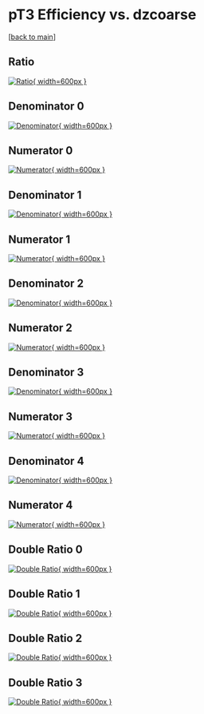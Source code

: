 # pT3 Efficiency vs. dzcoarse

[[back to main](./)]



## Ratio

[![Ratio](../mtv/var/pT3_base_211_-1_eff_dzcoarse.png){ width=600px }](../mtv/var/pT3_base_211_-1_eff_dzcoarse.pdf)

## Denominator 0

[![Denominator](../mtv/den/pT3_base_211_-1_eff_dzcoarse_den0.png){ width=600px }](../mtv/den/pT3_base_211_-1_eff_dzcoarse_den0.pdf)

## Numerator 0

[![Numerator](../mtv/num/pT3_base_211_-1_eff_dzcoarse_num0.png){ width=600px }](../mtv/num/pT3_base_211_-1_eff_dzcoarse_num0.pdf)

## Denominator 1

[![Denominator](../mtv/den/pT3_base_211_-1_eff_dzcoarse_den1.png){ width=600px }](../mtv/den/pT3_base_211_-1_eff_dzcoarse_den1.pdf)

## Numerator 1

[![Numerator](../mtv/num/pT3_base_211_-1_eff_dzcoarse_num1.png){ width=600px }](../mtv/num/pT3_base_211_-1_eff_dzcoarse_num1.pdf)

## Denominator 2

[![Denominator](../mtv/den/pT3_base_211_-1_eff_dzcoarse_den2.png){ width=600px }](../mtv/den/pT3_base_211_-1_eff_dzcoarse_den2.pdf)

## Numerator 2

[![Numerator](../mtv/num/pT3_base_211_-1_eff_dzcoarse_num2.png){ width=600px }](../mtv/num/pT3_base_211_-1_eff_dzcoarse_num2.pdf)

## Denominator 3

[![Denominator](../mtv/den/pT3_base_211_-1_eff_dzcoarse_den3.png){ width=600px }](../mtv/den/pT3_base_211_-1_eff_dzcoarse_den3.pdf)

## Numerator 3

[![Numerator](../mtv/num/pT3_base_211_-1_eff_dzcoarse_num3.png){ width=600px }](../mtv/num/pT3_base_211_-1_eff_dzcoarse_num3.pdf)

## Denominator 4

[![Denominator](../mtv/den/pT3_base_211_-1_eff_dzcoarse_den4.png){ width=600px }](../mtv/den/pT3_base_211_-1_eff_dzcoarse_den4.pdf)

## Numerator 4

[![Numerator](../mtv/num/pT3_base_211_-1_eff_dzcoarse_num4.png){ width=600px }](../mtv/num/pT3_base_211_-1_eff_dzcoarse_num4.pdf)

## Double Ratio 0

[![Double Ratio](../mtv/ratio/pT3_base_211_-1_eff_dzcoarse_ratio0.png){ width=600px }](../mtv/ratio/pT3_base_211_-1_eff_dzcoarse_ratio0.pdf)

## Double Ratio 1

[![Double Ratio](../mtv/ratio/pT3_base_211_-1_eff_dzcoarse_ratio1.png){ width=600px }](../mtv/ratio/pT3_base_211_-1_eff_dzcoarse_ratio1.pdf)

## Double Ratio 2

[![Double Ratio](../mtv/ratio/pT3_base_211_-1_eff_dzcoarse_ratio2.png){ width=600px }](../mtv/ratio/pT3_base_211_-1_eff_dzcoarse_ratio2.pdf)

## Double Ratio 3

[![Double Ratio](../mtv/ratio/pT3_base_211_-1_eff_dzcoarse_ratio3.png){ width=600px }](../mtv/ratio/pT3_base_211_-1_eff_dzcoarse_ratio3.pdf)

